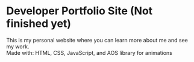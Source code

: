 # Developer Portfolio Site (Not finished yet)
This is my personal website where you can learn more about me and see my work.<br />
Made with: HTML, CSS, JavaScript, and AOS library for animations
